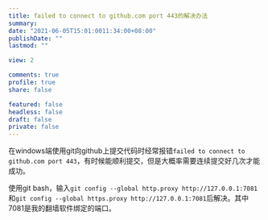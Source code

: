 ```yaml
---
title: failed to connect to github.com port 443的解决办法
summary: 
date: "2021-06-05T15:01:0011:34:00+08:00"
publishDate: ""
lastmod: ""

view: 2

comments: true
profile: true
share: false

featured: false
headless: false
draft: false
private: false
---
```


在windows端使用git向github上提交代码时经常报错`failed to connect to github.com port 443`，有时候能顺利提交，但是大概率需要连续提交好几次才能成功。

使用git bash，输入`git config --global http.proxy http://127.0.0.1:7081`和`git config --global https.proxy http://127.0.0.1:7081`后解决。其中7081是我的翻墙软件绑定的端口。